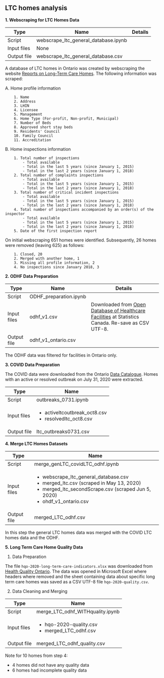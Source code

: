## LTC homes analysis
**1. Webscraping for LTC Homes Data**

Type | Name | Details
--|--|--
Script | webscrape_ltc_general_database.ipynb
Input files | None
Output file | webscrape_ltc_general_database.csv

A database of LTC homes in Ontario was created by webscraping the website   [Reports on Long-Term Care Homes](http://publicreporting.ltchomes.net/en-ca/Default.aspx).
The following information was scraped:

  A. Home profile information

        1. Name
        2. Address
        3. LHIN
        4. Licensee
        5. Management
        6. Home Type (For-profit, Non-profit, Municipal)
        7. Number of Beds
        8. Approved short stay beds
        9. Residents' Council
        10. Family Council
        11. Accreditation

  B. Home inspections information

        1. Total number of inspections
            - Total available
            - Total in the last 5 years (since January 1, 2015)
            - Total in the last 2 years (since January 1, 2018)
        2. Total number of complaints inspections
            - Total available
            - Total in the last 5 years (since January 1, 2015)
            - Total in the last 2 years (since January 1, 2018)
        3. Total number of critical incident inspections
            - Total available
            - Total in the last 5 years (since January 1, 2015)
            - Total in the last 2 years (since January 1, 2018)
        4. Total number of inspections accompanied by an order(s) of the inspector
            - Total available
            - Total in the last 5 years (since January 1, 2015)
            - Total in the last 2 years (since January 1, 2018)
        5. Date of the first inspection report

On initial webscraping 651 homes were identified. Subsequently, 26 homes were removed (leaving 625) as follows:

        1. Closed, 20
        2. Merged with another home, 1
        3. Missing all profile information, 2
        4. No inspections since January 2018, 3

**2. ODHF Data Preparation**

Type | Name | Details
--|--|--
Script | ODHF_preparation.ipynb
Input files | odhf_v1.csv | Downloaded from [Open Database of Healthcare Facilities](https://www.statcan.gc.ca/eng/lode/databases/odhf) at Statistics Canada. Re-save as CSV UTF-8.
Output file | odhf_v1_ontario.csv

The ODHF data was filtered for facilities in Ontario only.

**3. COVID Data Preparation**

The COVID data were downloaded from the Ontario [Data Catalogue](https://data.ontario.ca/dataset/long-term-care-home-covid-19-data). Homes with an active or resolved outbreak on July 31, 2020 were extracted.

Type | Name
--|--
Script | outbreaks_0731.ipynb
Input files |  <ul><li>activeltcoutbreak_oct8.csv</li><li>resolvedltc_oct8.csv</li>
Output file | ltc_outbreaks0731.csv

**4. Merge LTC Homes Datasets**

Type | Name
--|--
Script | merge_genLTC_covidLTC_odhf.ipynb
Input files |  <ul><li>webscrape_ltc_general_database.csv</li><li>merged_ltc.csv (scraped in May 13, 2020)</li><li>merged_ltc_secondScrape.csv (scraped Jun 5, 2020)</li><li>ohdf_v1_ontario.csv</li>
Output file | merged_LTC_odhf.csv

In this step the general LTC homes data was merged with the COVID LTC homes data and the ODHF.

**5. Long Term Care Home Quality Data**

1. Data Preparation

The file `hqo-2020-long-term-care-indicators.xlsx` was downloaded from [Health Quality Ontario](https://www.hqontario.ca/System-Performance/Long-Term-Care-Home-Performance). The data was opened in Microsoft Excel where headers where removed and the sheet containing data about specific long term care homes was saved as a CSV UTF-8 file `hqo-2020-quality.csv`.

2. Data Cleaning and Merging

Type | Name
--|--
Script | merge_LTC_odhf_WITHquality.ipynb
Input files |  <ul><li>hqo-2020-quality.csv</li><li>merged_LTC_odhf.csv</li></ul>
Output file | merged_LTC_odhf_quality.csv

Note for 10 homes from step 4:
  - 4 homes did not have any quality data
  - 6 homes had incomplete quality data
